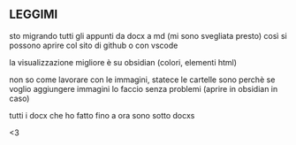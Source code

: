 ## LEGGIMI

sto migrando tutti gli appunti da docx a md (mi sono svegliata presto) così si possono aprire col sito di github o con vscode

la visualizzazione migliore è su obsidian (colori, elementi html)

non so come lavorare con le immagini, statece le cartelle sono perchè se voglio aggiungere immagini lo faccio senza problemi (aprire in obsidian in caso)

tutti i docx che ho fatto fino a ora sono sotto docxs

<3
